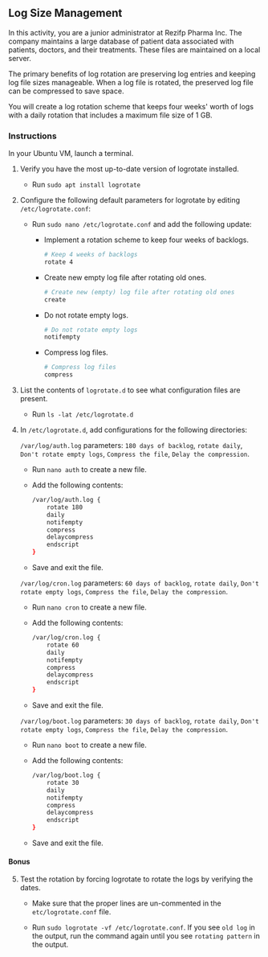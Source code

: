 ## Log Size Management

In this activity, you are a junior administrator at Rezifp Pharma Inc. The company maintains a large database of patient data associated with patients, doctors, and their treatments. These files are maintained on a local server.

The primary benefits of log rotation are preserving log entries and keeping log file sizes manageable. When a log file is rotated, the preserved log file can be compressed to save space.

You will create a log rotation scheme that keeps four weeks' worth of logs with a daily rotation that includes a maximum file size of 1 GB.

### Instructions


In your Ubuntu VM, launch a terminal. 

1. Verify you have the most up-to-date version of logrotate installed. 
    - Run `sudo apt install logrotate`
2. Configure the following default parameters for logrotate by editing `/etc/logrotate.conf`: 

   - Run `sudo nano /etc/logrotate.conf` and add the following update: 

        -	Implement a rotation scheme to keep four weeks of backlogs.

            ```bash
            # Keep 4 weeks of backlogs
            rotate 4
            ```

        -	Create new empty log file after rotating old ones.

            ```bash
            # Create new (empty) log file after rotating old ones
            create
            ```

        -	Do not rotate empty logs.

            ```bash
            # Do not rotate empty logs
            notifempty
            ```

        -	Compress log files.

            ```bash
            # Compress log files
            compress
            ```

3. List the contents of `logrotate.d` to see what configuration files are present.
     - Run  `ls -lat /etc/logrotate.d`
4. In `/etc/logrotate.d`, add configurations for the following directories:

     `/var/log/auth.log` parameters: `180 days of backlog`, `rotate daily`, `Don't rotate empty logs`, `Compress the file`, `Delay the compression`.

    - Run `nano auth` to create a new file. 
    
    - Add the following contents: 

        ```bash
        /var/log/auth.log {
            rotate 180
            daily
            notifempty
            compress
            delaycompress
            endscript
        }
        ```
     - Save and exit the file. 
    
    `/var/log/cron.log` parameters: `60 days of backlog`, `rotate daily`, `Don't rotate empty logs`, `Compress the file`, `Delay the compression`.
    
     - Run `nano cron` to create a new file. 
    
     - Add the following contents: 


        ```bash
        /var/log/cron.log {
            rotate 60
            daily
            notifempty
            compress
            delaycompress
            endscript
        }
        ```
     - Save and exit the file. 

    `/var/log/boot.log` parameters: `30 days of backlog`, `rotate daily`, `Don't rotate empty logs`, `Compress the file`, `Delay the compression`.

     - Run `nano boot` to create a new file. 
    
     - Add the following contents: 

        ```bash
        /var/log/boot.log {
            rotate 30
            daily
            notifempty
            compress
            delaycompress
            endscript
        }
        ```
     - Save and exit the file. 


#### Bonus

5. Test the rotation by forcing logrotate to rotate the logs by verifying the dates.

    - Make sure that the proper lines are un-commented in the `etc/logrotate.conf` file. 

   - Run `sudo logrotate -vf /etc/logrotate.conf`. If you see `old log` in the output, run the command again until you see `rotating pattern` in the output.
